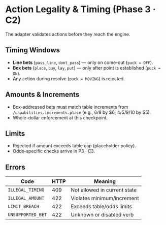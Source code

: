 # Action Legality & Timing (Phase 3 · C2)

The adapter validates actions before they reach the engine.

## Timing Windows
- **Line bets** (`pass_line`, `dont_pass`) — only on come-out (`puck = OFF`).
- **Box bets** (`place`, `buy`, `lay`, `put`) — only after point is established (`puck = ON`).
- Any action during resolve (`puck = MOVING`) is rejected.

## Amounts & Increments
- Box-addressed bets must match table increments from `/capabilities.increments.place`
  (e.g., 6/8 by $6; 4/5/9/10 by $5).
- Whole-dollar enforcement at this checkpoint.

## Limits
- Rejected if amount exceeds table cap (placeholder policy).
- Odds-specific checks arrive in P3 · C3.

## Errors
| Code | HTTP | Meaning |
|------|------|---------|
| `ILLEGAL_TIMING` | 409 | Not allowed in current state |
| `ILLEGAL_AMOUNT` | 422 | Violates minimum/increment |
| `LIMIT_BREACH` | 422 | Exceeds table/odds limits |
| `UNSUPPORTED_BET` | 422 | Unknown or disabled verb |
